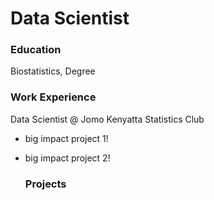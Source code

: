# Data Scientist

### Education
Biostatistics, Degree

### Work Experience
Data Scientist @ Jomo Kenyatta Statistics Club
- big impact project 1!
- big impact project 2!

  ### Projects

  
